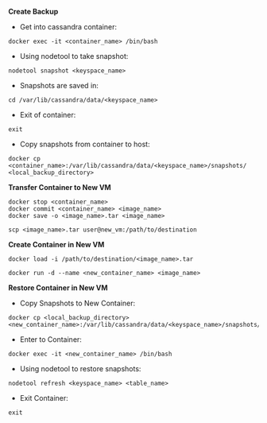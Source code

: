 <b>Create Backup</b>

* Get into cassandra container:
```
docker exec -it <container_name> /bin/bash
```
* Using nodetool to take snapshot:
```
nodetool snapshot <keyspace_name>
```
* Snapshots are saved in:
```
cd /var/lib/cassandra/data/<keyspace_name>
```
* Exit of container:
```
exit
```
* Copy snapshots from container to host:
```
docker cp <container_name>:/var/lib/cassandra/data/<keyspace_name>/snapshots/ <local_backup_directory>
```

<b>Transfer Container to New VM</b>
```
docker stop <container_name>
docker commit <container_name> <image_name>
docker save -o <image_name>.tar <image_name>
```
```
scp <image_name>.tar user@new_vm:/path/to/destination
```

<b>Create Container in New VM</b>
```
docker load -i /path/to/destination/<image_name>.tar
```
```
docker run -d --name <new_container_name> <image_name>
```

<b>Restore Container in New VM</b>

* Copy Snapshots to New Container:
```
docker cp <local_backup_directory> <new_container_name>:/var/lib/cassandra/data/<keyspace_name>/snapshots/
```

* Enter to Container:
```
docker exec -it <new_container_name> /bin/bash
```

* Using nodetool to restore snapshots:
```
nodetool refresh <keyspace_name> <table_name>
```

* Exit Container:
```
exit
```

